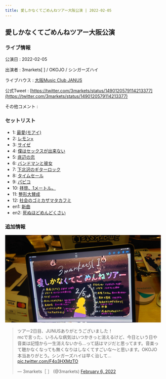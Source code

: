 ```yaml
---
title: 愛しかなくてごめんねツアー大阪公演 | 2022-02-05
---
```

## 愛しかなくてごめんねツアー大阪公演

### ライブ情報

公演日
:    2022-02-05

出演者
:    3markets[ ] / OKOJO / シンガーズハイ

ライブハウス
:    [大阪Music Club JANUS](livehouse016.html)

公式Tweet
:    [https://twitter.com/3markets/status/1490120579114213377](https://twitter.com/3markets/status/1490120579114213377)

その他コメント
:    

### セットリスト

*  1: [最愛(モアイ)](song014.html)
*  2: [レモン×](song003.html)
*  3: [サイゼ](song004.html)
*  4: [僕はセックスが出来ない](song006.html)
*  5: [底辺の恋](song008.html)
*  6: [バンドマンと彼女](song009.html)
*  7: [下北沢のギターロック](song015.html)
*  8: [タイムセール](song007.html)
*  9: [パピコ](song036.html)
*  10: [拝啓、1メートル。](song010.html)
*  11: [整形大賛成](song005.html)
*  12: [社会のゴミカザマタカフミ](song002.html)
*  en1: [新曲](song001.html)
*  en2: [死ぬほどめんどくさい](song018.html)


### 追加情報


<img src="images/007.jpg">

<blockquote class="twitter-tweet"><p lang="ja" dir="ltr">ツアー2日目、JUNUSありがとうございました！<br>mcで言った、いろんな病気はいつかきっと消えるけど、今日という日や音楽は記憶から一生消えないから…って話はマジだと思ってます。音楽って聴かなくなっても無くなりはしなくてすごいな〜と思います。OKOJO本当ありがとう。シンガーズハイは早く治して… <a href="https://t.co/F4o3HXMzTO">pic.twitter.com/F4o3HXMzTO</a></p>&mdash; 3markets［ ］ (@3markets) <a href="https://twitter.com/3markets/status/1490120579114213377?ref_src=twsrc%5Etfw">February 6, 2022</a></blockquote>
<script async src="https://platform.twitter.com/widgets.js" charset="utf-8"></script>


